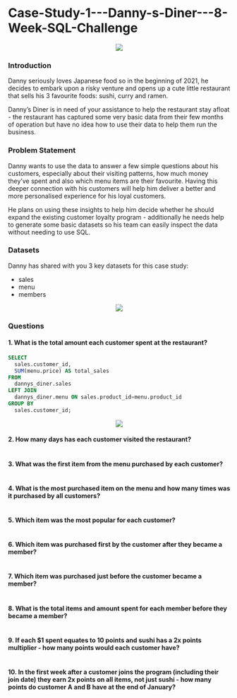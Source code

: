 # Case-Study-1---Danny-s-Diner---8-Week-SQL-Challenge
<p align="center">
  <img src="https://user-images.githubusercontent.com/69009356/175824201-492e580d-074f-4357-98eb-31e0c09f8545.png" />
</p>

### Introduction

Danny seriously loves Japanese food so in the beginning of 2021, he decides to embark upon a risky venture and opens up a cute little restaurant that sells his 3 favourite foods: sushi, curry and ramen.

Danny’s Diner is in need of your assistance to help the restaurant stay afloat - the restaurant has captured some very basic data from their few months of operation but have no idea how to use their data to help them run the business.
  
### Problem Statement

Danny wants to use the data to answer a few simple questions about his customers, especially about their visiting patterns, how much money they’ve spent and also which menu items are their favourite. Having this deeper connection with his customers will help him deliver a better and more personalised experience for his loyal customers.

He plans on using these insights to help him decide whether he should expand the existing customer loyalty program - additionally he needs help to generate some basic datasets so his team can easily inspect the data without needing to use SQL.

### Datasets
Danny has shared with you 3 key datasets for this case study:

  - sales
  - menu
  - members

<p align="center">
  <img src="https://user-images.githubusercontent.com/69009356/175824722-7f9e9b2f-4e6b-4800-899b-b7150a0faa9e.png" />
</p>

### Questions
#### 1. What is the total amount each customer spent at the restaurant?

~~~~sql
SELECT
  sales.customer_id,
  SUM(menu.price) AS total_sales
FROM 
  dannys_diner.sales
LEFT JOIN 
  dannys_diner.menu ON sales.product_id=menu.product_id
GROUP BY
  sales.customer_id;
~~~~
 
 <p align="center">
  <img src="https://user-images.githubusercontent.com/69009356/175825191-382b916f-906f-489e-a899-d77c8755bb38.png" />
</p>


#### 2. How many days has each customer visited the restaurant?

~~~~sql

~~~~

#### 3. What was the first item from the menu purchased by each customer?

~~~~sql

~~~~

#### 4. What is the most purchased item on the menu and how many times was it purchased by all customers?

~~~~sql

~~~~

#### 5. Which item was the most popular for each customer?

~~~~sql

~~~~

#### 6. Which item was purchased first by the customer after they became a member?

~~~~sql

~~~~

#### 7. Which item was purchased just before the customer became a member?

~~~~sql

~~~~
#### 8. What is the total items and amount spent for each member before they became a member?

~~~~sql

~~~~

#### 9. If each $1 spent equates to 10 points and sushi has a 2x points multiplier - how many points would each customer have?

~~~~sql

~~~~

#### 10. In the first week after a customer joins the program (including their join date) they earn 2x points on all items, not just sushi - how many points do customer A and B have at the end of January?

~~~~sql

~~~~
